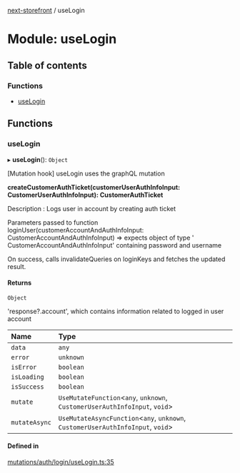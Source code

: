 [next-storefront](../README.md) / useLogin

# Module: useLogin

## Table of contents

### Functions

- [useLogin](useLogin.md#uselogin)

## Functions

### useLogin

▸ **useLogin**(): `Object`

[Mutation hook] useLogin uses the graphQL mutation

<b>createCustomerAuthTicket(customerUserAuthInfoInput: CustomerUserAuthInfoInput): CustomerAuthTicket</b>

Description : Logs user in account by creating auth ticket

Parameters passed to function loginUser(customerAccountAndAuthInfoInput: CustomerAccountAndAuthInfoInput) => expects object of type ' CustomerAccountAndAuthInfoInput' containing password and username

On success, calls invalidateQueries on loginKeys and fetches the updated result.

#### Returns

`Object`

'response?.account', which contains information related to logged in user account

| Name | Type |
| :------ | :------ |
| `data` | `any` |
| `error` | `unknown` |
| `isError` | `boolean` |
| `isLoading` | `boolean` |
| `isSuccess` | `boolean` |
| `mutate` | `UseMutateFunction`<`any`, `unknown`, `CustomerUserAuthInfoInput`, `void`\> |
| `mutateAsync` | `UseMutateAsyncFunction`<`any`, `unknown`, `CustomerUserAuthInfoInput`, `void`\> |

#### Defined in

[mutations/auth/login/useLogin.ts:35](https://github.com/KiboSoftware/nextjs-storefront/blob/474c22ea/hooks/mutations/auth/login/useLogin.ts#L35)
